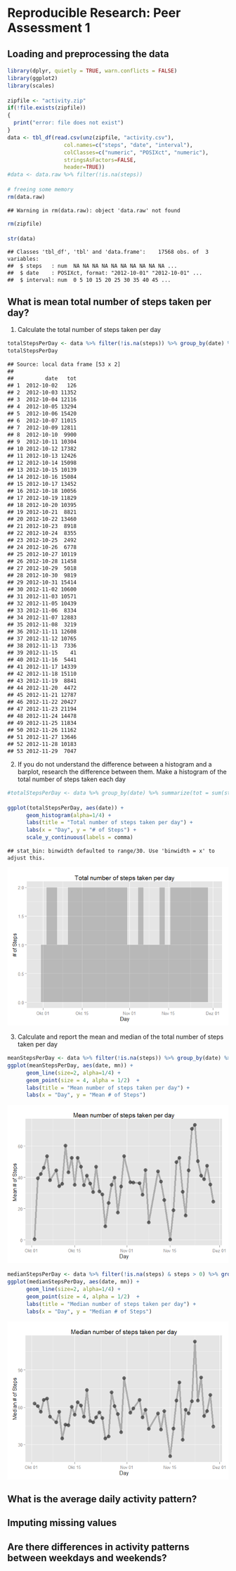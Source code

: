 # Reproducible Research: Peer Assessment 1


## Loading and preprocessing the data

```r
library(dplyr, quietly = TRUE, warn.conflicts = FALSE)
library(ggplot2)
library(scales)

zipfile <- "activity.zip"
if(!file.exists(zipfile)) 
{
  print("error: file does not exist")
}
data <- tbl_df(read.csv(unz(zipfile, "activity.csv"), 
                  col.names=c("steps", "date", "interval"),
                  colClasses=c("numeric", "POSIXct", "numeric"),
                  stringsAsFactors=FALSE, 
                  header=TRUE))
#data <- data.raw %>% filter(!is.na(steps))

# freeing some memory
rm(data.raw)
```

```
## Warning in rm(data.raw): object 'data.raw' not found
```

```r
rm(zipfile)

str(data)
```

```
## Classes 'tbl_df', 'tbl' and 'data.frame':	17568 obs. of  3 variables:
##  $ steps   : num  NA NA NA NA NA NA NA NA NA NA ...
##  $ date    : POSIXct, format: "2012-10-01" "2012-10-01" ...
##  $ interval: num  0 5 10 15 20 25 30 35 40 45 ...
```


## What is mean total number of steps taken per day?

1. Calculate the total number of steps taken per day

```r
totalStepsPerDay <- data %>% filter(!is.na(steps)) %>% group_by(date) %>% summarize(tot = sum(steps))
totalStepsPerDay
```

```
## Source: local data frame [53 x 2]
## 
##          date   tot
## 1  2012-10-02   126
## 2  2012-10-03 11352
## 3  2012-10-04 12116
## 4  2012-10-05 13294
## 5  2012-10-06 15420
## 6  2012-10-07 11015
## 7  2012-10-09 12811
## 8  2012-10-10  9900
## 9  2012-10-11 10304
## 10 2012-10-12 17382
## 11 2012-10-13 12426
## 12 2012-10-14 15098
## 13 2012-10-15 10139
## 14 2012-10-16 15084
## 15 2012-10-17 13452
## 16 2012-10-18 10056
## 17 2012-10-19 11829
## 18 2012-10-20 10395
## 19 2012-10-21  8821
## 20 2012-10-22 13460
## 21 2012-10-23  8918
## 22 2012-10-24  8355
## 23 2012-10-25  2492
## 24 2012-10-26  6778
## 25 2012-10-27 10119
## 26 2012-10-28 11458
## 27 2012-10-29  5018
## 28 2012-10-30  9819
## 29 2012-10-31 15414
## 30 2012-11-02 10600
## 31 2012-11-03 10571
## 32 2012-11-05 10439
## 33 2012-11-06  8334
## 34 2012-11-07 12883
## 35 2012-11-08  3219
## 36 2012-11-11 12608
## 37 2012-11-12 10765
## 38 2012-11-13  7336
## 39 2012-11-15    41
## 40 2012-11-16  5441
## 41 2012-11-17 14339
## 42 2012-11-18 15110
## 43 2012-11-19  8841
## 44 2012-11-20  4472
## 45 2012-11-21 12787
## 46 2012-11-22 20427
## 47 2012-11-23 21194
## 48 2012-11-24 14478
## 49 2012-11-25 11834
## 50 2012-11-26 11162
## 51 2012-11-27 13646
## 52 2012-11-28 10183
## 53 2012-11-29  7047
```

2. If you do not understand the difference between a histogram and a barplot, research the difference between them. Make a histogram of the total number of steps taken each day


```r
#totalStepsPerDay <- data %>% group_by(date) %>% summarize(tot = sum(steps))

ggplot(totalStepsPerDay, aes(date)) +
      geom_histogram(alpha=1/4) +
      labs(title = "Total number of steps taken per day") +
      labs(x = "Day", y = "# of Steps") +
      scale_y_continuous(labels = comma)
```

```
## stat_bin: binwidth defaulted to range/30. Use 'binwidth = x' to adjust this.
```

![](PA1_template_files/figure-html/unnamed-chunk-3-1.png) 



3. Calculate and report the mean and median of the total number of steps taken per day

```r
meanStepsPerDay <- data %>% filter(!is.na(steps)) %>% group_by(date) %>% summarize(mn = mean(steps))
ggplot(meanStepsPerDay, aes(date, mn)) +
      geom_line(size=2, alpha=1/4) +
      geom_point(size = 4, alpha = 1/2)  +	
      labs(title = "Mean number of steps taken per day") +
      labs(x = "Day", y = "Mean # of Steps")
```

![](PA1_template_files/figure-html/unnamed-chunk-4-1.png) 


```r
medianStepsPerDay <- data %>% filter(!is.na(steps) & steps > 0) %>% group_by(date) %>% summarize(mn = median(steps))
ggplot(medianStepsPerDay, aes(date, mn)) +
      geom_line(size=2, alpha=1/4) +
      geom_point(size = 4, alpha = 1/2)  +  
      labs(title = "Median number of steps taken per day") +
      labs(x = "Day", y = "Median # of Steps")
```

![](PA1_template_files/figure-html/unnamed-chunk-5-1.png) 

## What is the average daily activity pattern?



## Imputing missing values



## Are there differences in activity patterns between weekdays and weekends?
